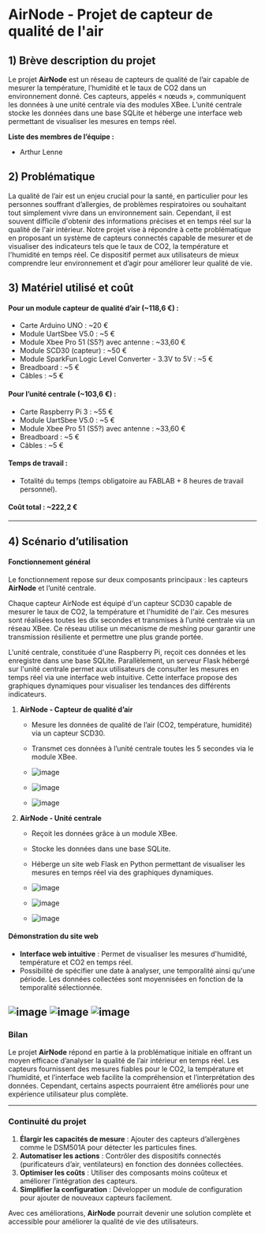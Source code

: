 
# AirNode - Projet de capteur de qualité de l'air

## 1) Brève description du projet
Le projet **AirNode** est un réseau de capteurs de qualité de l’air capable de mesurer la température, l’humidité et le taux de CO2 dans un environnement donné. Ces capteurs, appelés « nœuds », communiquent les données à une unité centrale via des modules XBee. L’unité centrale stocke les données dans une base SQLite et héberge une interface web permettant de visualiser les mesures en temps réel.

**Liste des membres de l’équipe :**
- Arthur Lenne

## 2) Problématique
La qualité de l’air est un enjeu crucial pour la santé, en particulier pour les personnes souffrant d’allergies, de problèmes respiratoires ou souhaitant tout simplement vivre dans un environnement sain. Cependant, il est souvent difficile d'obtenir des informations précises et en temps réel sur la qualité de l'air intérieur. Notre projet vise à répondre à cette problématique en proposant un système de capteurs connectés capable de mesurer et de visualiser des indicateurs tels que le taux de CO2, la température et l'humidité en temps réel. Ce dispositif permet aux utilisateurs de mieux comprendre leur environnement et d’agir pour améliorer leur qualité de vie.

## 3) Matériel utilisé et coût

#### Pour un module capteur de qualité d’air (~118,6 €) :
- Carte Arduino UNO : ~20 €
- Module UartSbee V5.0 : ~5 €
- Module Xbee Pro 51 (S5?) avec antenne : ~33,60 €
- Module SCD30 (capteur) : ~50 €
- Module SparkFun Logic Level Converter - 3.3V to 5V : ~5 €
- Breadboard : ~5 €
- Câbles : ~5 €

#### Pour l’unité centrale (~103,6 €) :
- Carte Raspberry Pi 3 : ~55 €
- Module UartSbee V5.0 : ~5 €
- Module Xbee Pro 51 (S5?) avec antenne : ~33,60 €
- Breadboard : ~5 €
- Câbles : ~5 €

#### Temps de travail :
- Totalité du temps (temps obligatoire au FABLAB + 8 heures de travail personnel).

#### Coût total : ~222,2 €

---

## 4) Scénario d’utilisation

#### Fonctionnement général
Le fonctionnement repose sur deux composants principaux : les capteurs **AirNode** et l’unité centrale.

Chaque capteur AirNode est équipé d'un capteur SCD30 capable de mesurer le taux de CO2, la température et l'humidité de l'air. Ces mesures sont réalisées toutes les dix secondes et transmises à l’unité centrale via un réseau XBee. Ce réseau utilise un mécanisme de meshing pour garantir une transmission résiliente et permettre une plus grande portée.

L'unité centrale, constituée d'une Raspberry Pi, reçoit ces données et les enregistre dans une base SQLite. Parallèlement, un serveur Flask hébergé sur l'unité centrale permet aux utilisateurs de consulter les mesures en temps réel via une interface web intuitive. Cette interface propose des graphiques dynamiques pour visualiser les tendances des différents indicateurs.

1. **AirNode - Capteur de qualité d’air**
   - Mesure les données de qualité de l’air (CO2, température, humidité) via un capteur SCD30.
   - Transmet ces données à l’unité centrale toutes les 5 secondes via le module XBee.

   - ![image](wiki/img/capteur/capteur_A.jpg)
   - ![image](wiki/img/capteur/capteur_B.jpg)
   - ![image](wiki/img/capteur/capteur_G.jpg)

2. **AirNode - Unité centrale**
   - Reçoit les données grâce à un module XBee.
   - Stocke les données dans une base SQLite.
   - Héberge un site web Flask en Python permettant de visualiser les mesures en temps réel via des graphiques dynamiques.

   - ![image](wiki/img/unite_centrale/unite_centrale_A.jpg)
   - ![image](wiki/img/unite_centrale/unite_centrale_B.jpg)
   - ![image](wiki/img/unite_centrale/unite_centrale_C.jpg)

#### Démonstration du site web
- **Interface web intuitive** : Permet de visualiser les mesures d'humidité, température et CO2 en temps réel.
- Possibilité de spécifier une date à analyser, une temporalité ainsi qu'une période. Les données collectées sont moyennisées en fonction de la temporalité sélectionnée.

![image](wiki/img/site_temp.png)
![image](wiki/img/site_co2.png)
![image](wiki/img/site_hum.png)
---

### Bilan
Le projet **AirNode** répond en partie à la problématique initiale en offrant un moyen efficace d’analyser la qualité de l’air intérieur en temps réel. Les capteurs fournissent des mesures fiables pour le CO2, la température et l’humidité, et l’interface web facilite la compréhension et l’interprétation des données. Cependant, certains aspects pourraient être améliorés pour une expérience utilisateur plus complète.

---

### Continuité du projet

1. **Élargir les capacités de mesure** : Ajouter des capteurs d’allergènes comme le DSM501A pour détecter les particules fines.
2. **Automatiser les actions** : Contrôler des dispositifs connectés (purificateurs d’air, ventilateurs) en fonction des données collectées.
3. **Optimiser les coûts** : Utiliser des composants moins coûteux et améliorer l’intégration des capteurs.
4. **Simplifier la configuration** : Développer un module de configuration pour ajouter de nouveaux capteurs facilement.

Avec ces améliorations, **AirNode** pourrait devenir une solution complète et accessible pour améliorer la qualité de vie des utilisateurs.
